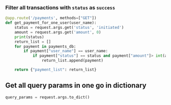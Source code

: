 ### Filter all transactions with `status` as `success`
```python
@app.route('/payments', methods=["GET"])
def get_payment_for_one_user(user_name):
	status = request.args.get('status', 'initiated')
	amount = request.args.get('amount', 0)
	print(status)
	return_list = []
	for payment in payments_db:
		if payment["user_name"] == user_name:
			if payment["status"] == status and payment["amount"]> int(amount):
				return_list.append(payment)

	return {"payment_list": return_list}
```

## Get all query params in one go in dictionary
```python
query_params = request.args.to_dict()
```
